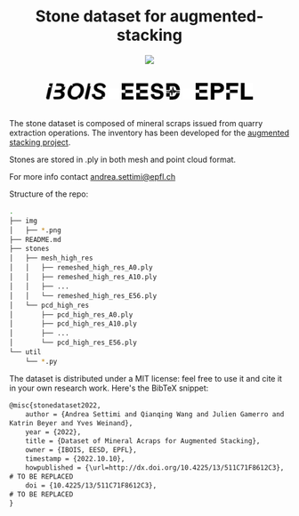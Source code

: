 <h1 align="center">Stone dataset for augmented-stacking</h1>

<p align="center">
    <img src="https://user-images.githubusercontent.com/50238678/173020102-c50f7609-2276-4d5a-8ca2-f5791145dc32.gif" width="400">
</p>
<br/>

<div align = "center">
    <a>
        <img src = "./img/ibosiTraspBlack.png" height="30"/>
    </a>
    <a>
        <img src = "./img/50x50-00000000.png" height="20"/>
    </a>
    <a>
        <img src = "./img/eesd_logo_black.png" height="30"/>
    </a>
    <a>
        <img src = "./img/50x50-00000000.png" height="20"/>
    </a>
    <a>
        <img src = "./img/logoEPFLblack.png" height="30"/>
    </a>
</div>

<br />


The stone dataset is composed of mineral scraps issued from quarry extraction operations. The inventory has been developed for the [augmented stacking project](https://github.com/ibois-epfl/augmented-stacking).

Stones are stored in .ply in both mesh and point cloud format.

For more info contact [andrea.settimi@epfl.ch](andrea.settimi@epfl.ch)

Structure of the repo:
```bash
.
├── img
│   ├── *.png
├── README.md
├── stones
│   ├── mesh_high_res
│   │   ├── remeshed_high_res_A0.ply
│   │   ├── remeshed_high_res_A10.ply
│   │   ├── ...
│   │   └── remeshed_high_res_E56.ply
│   └── pcd_high_res
│       ├── pcd_high_res_A0.ply
│       ├── pcd_high_res_A10.ply
│       ├── ...
│       └── pcd_high_res_E56.ply
└── util
    └── *.py
```

The dataset is distributed under a MIT license: feel free to use it and cite it in your own research work. Here's the BibTeX snippet:
```bibitex
@misc{stonedataset2022,
    author = {Andrea Settimi and Qianqing Wang and Julien Gamerro and Katrin Beyer and Yves Weinand},
    year = {2022},
    title = {Dataset of Mineral Acraps for Augmented Stacking},
    owner = {IBOIS, EESD, EPFL},
    timestamp = {2022.10.10},
    howpublished = {\url=http://dx.doi.org/10.4225/13/511C71F8612C3},  # TO BE REPLACED
    doi = {10.4225/13/511C71F8612C3},                                  # TO BE REPLACED
}
```
